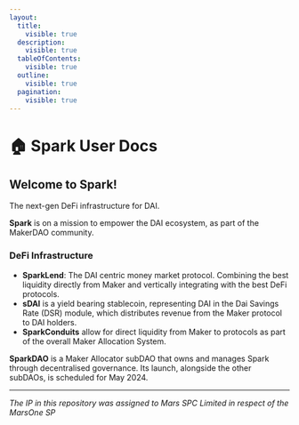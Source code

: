 ```yaml
---
layout:
  title:
    visible: true
  description:
    visible: true
  tableOfContents:
    visible: true
  outline:
    visible: true
  pagination:
    visible: true
---
```


# 🏠 Spark User Docs

## **Welcome to Spark!**

The next-gen DeFi infrastructure for DAI.

**Spark** is on a mission to empower the DAI ecosystem, as part of the MakerDAO community.

### DeFi Infrastructure

* **SparkLend**: The DAI centric money market protocol. Combining the best liquidity directly from Maker and vertically integrating with the best DeFi protocols.
* **sDAI** is a yield bearing stablecoin, representing DAI in the Dai Savings Rate (DSR) module, which distributes revenue from the Maker protocol to DAI holders.
* **SparkConduits** allow for direct liquidity from Maker to protocols as part of the overall Maker Allocation System.

**SparkDAO** is a Maker Allocator subDAO that owns and manages Spark through decentralised governance. Its launch, alongside the other subDAOs, is scheduled for May 2024.

***

_The IP in this repository was assigned to Mars SPC Limited in respect of the MarsOne SP_
